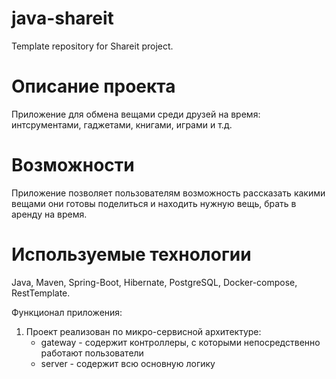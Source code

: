 # java-shareit
Template repository for Shareit project.

# Описание проекта
Приложение для обмена вещами среди друзей на время: интсрументами, гаджетами, книгами, играми и т.д. 

# Возможности
Приложение позволяет пользователям возможность рассказать какими вещами они готовы поделиться и находить нужную вещь, брать в аренду на время.

# Используемые технологии 
Java, Maven, Spring-Boot, Hibernate, PostgreSQL, Docker-compose, RestTemplate.

Функционал приложения:
1. Проект реализован по микро-сервисной архитектуре:
   * gateway - содержит контроллеры, с которыми непосредственно работают пользователи
   * server - содержит всю основную логику
